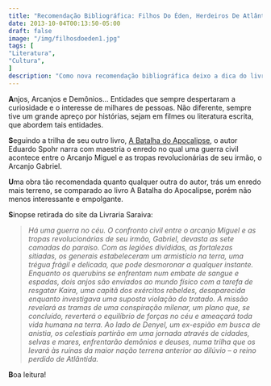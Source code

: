 ```yaml
---
title: "Recomendação Bibliográfica: Filhos Do Éden, Herdeiros De Atlântida"
date: 2013-10-04T00:13:50-05:00
draft: false
image: "/img/filhosdoeden1.jpg"
tags: [
"Literatura",
"Cultura",
]
description: "Como nova recomendação bibliográfica deixo a dica do livro Filhos de Éden, Herdeiros de Atlântida. Uma excelente opção para quem gosta de ficção envolvendo anjos, arcanjos e demônios."
---
```

**A**njos, Arcanjos e Demônios... Entidades que sempre despertaram a curiosidade e o interesse de milhares de pessoas. Não diferente, sempre tive um grande apreço por histórias, sejam em filmes ou literatura escrita, que abordem tais entidades.

**S**eguindo a trilha de seu outro livro, [A Batalha do Apocalipse](https://blog.marcelocavalcante.net/blog/2010/09/30/recomendacao-bibliografica-a-batalha-do-apocalipse/), o autor Eduardo Spohr narra com maestria o enredo no qual uma guerra civil acontece entre o Arcanjo Miguel e as tropas revolucionárias de seu irmão, o Arcanjo Gabriel.

**U**ma obra tão recomendada quanto qualquer outra do autor, trás um enredo mais terreno, se comparado ao livro A Batalha do Apocalipse, porém não menos interessante e empolgante.

**S**inopse retirada do site da Livraria Saraiva:

> *Há uma guerra no céu. O confronto civil entre o arcanjo Miguel e as tropas revolucionárias de seu irmão, Gabriel, devasta as sete camadas do paraíso. Com as legiões divididas, as fortalezas sitiadas, os generais estabeleceram um armistício na terra, uma trégua frágil e delicada, que pode desmoronar a qualquer instante. Enquanto os querubins se enfrentam num embate de sangue e espadas, dois anjos são enviados ao mundo físico com a tarefa de resgatar Kaira, uma capitã dos exércitos rebeldes, desaparecida enquanto investigava uma suposta violação do tratado. A missão revelará as tramas de uma conspiração milenar, um plano que, se concluído, reverterá o equilíbrio de forças no céu e ameaçará toda vida humana na terra. Ao lado de Denyel, um ex-espião em busca de anistia, os celestiais partirão em uma jornada através de cidades, selvas e mares, enfrentarão demônios e deuses, numa trilha que os levará às ruínas da maior nação terrena anterior ao dilúvio – o reino perdido de Atlântida.*

**B**oa leitura! 
